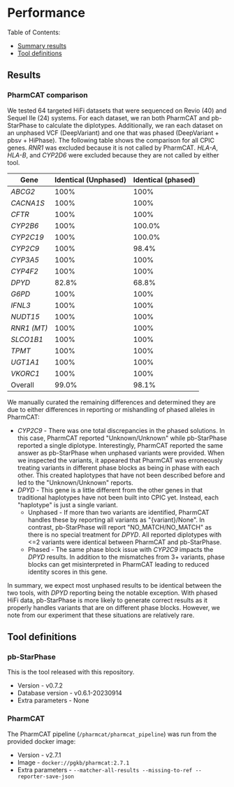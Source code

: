 # Performance
Table of Contents:
* [Summary results](#results)
* [Tool definitions](#tool-definitions)

## Results
### PharmCAT comparison
We tested 64 targeted HiFi datasets that were sequenced on Revio (40) and Sequel IIe (24) systems.
For each dataset, we ran both PharmCAT and pb-StarPhase to calculate the diplotypes.
Additionally, we ran each dataset on an unphased VCF (DeepVariant) and one that was phased (DeepVariant + pbsv + HiPhase).
The following table shows the comparison for all CPIC genes.
_RNR1_ was excluded because it is not called by PharmCAT.
_HLA-A_, _HLA-B_, and _CYP2D6_ were excluded because they are not called by either tool.

| Gene | Identical (Unphased) | Identical (phased) |
| -- | -- | -- |
| _ABCG2_ | 100% | 100% |
| _CACNA1S_ | 100% | 100% |
| _CFTR_ | 100% | 100% |
| _CYP2B6_ | 100% | 100.0% |
| _CYP2C19_ | 100% | 100.0% |
| _CYP2C9_ | 100% | 98.4% |
| _CYP3A5_ | 100% | 100% |
| _CYP4F2_ | 100% | 100% |
| _DPYD_ | 82.8% | 68.8% |
| _G6PD_ | 100% | 100% |
| _IFNL3_ | 100% | 100% |
| _NUDT15_ | 100% | 100% |
| _RNR1 (MT)_ | 100% | 100% |
| _SLCO1B1_ | 100% | 100% |
| _TPMT_ | 100% | 100% |
| _UGT1A1_ | 100% | 100% |
| _VKORC1_ | 100% | 100% |
| Overall | 99.0% | 98.1% |

We manually curated the remaining differences and determined they are due to either differences in reporting or mishandling of phased alleles in PharmCAT:

* _CYP2C9_ - There was one total discrepancies in the phased solutions. In this case, PharmCAT reported "Unknown/Unknown" while pb-StarPhase reported a single diplotype. Interestingly, PharmCAT reported the same answer as pb-StarPhase when unphased variants were provided. When we inspected the variants, it appeared that PharmCAT was erroneously treating variants in different phase blocks as being in phase with each other. This created haplotypes that have not been described before and led to the "Unknown/Unknown" reports.
* _DPYD_ - This gene is a little different from the other genes in that traditional haplotypes have not been built into CPIC yet. Instead, each "haplotype" is just a single variant. 
  * Unphased - If more than two variants are identified, PharmCAT handles these by reporting all variants as "{variant}/None". In contrast, pb-StarPhase will report "NO_MATCH/NO_MATCH" as there is no special treatment for _DPYD_. All reported diplotypes with <=2 variants were identical between PharmCAT and pb-StarPhase.
  * Phased - The same phase block issue with _CYP2C9_ impacts the _DPYD_ results. In addition to the mismatches from 3+ variants, phase blocks can get misinterpreted in PharmCAT leading to reduced identity scores in this gene.

In summary, we expect most unphased results to be identical between the two tools, with _DPYD_ reporting being the notable exception.
With phased HiFi data, pb-StarPhase is more likely to generate correct results as it properly handles variants that are on different phase blocks.
However, we note from our experiment that these situations are relatively rare.

## Tool definitions
### pb-StarPhase
This is the tool released with this repository.

* Version - v0.7.2
* Database version - v0.6.1-20230914
* Extra parameters - None

### PharmCAT
The PharmCAT pipeline (`/pharmcat/pharmcat_pipeline`) was run from the provided docker image:

* Version - v2.7.1
* Image - `docker://pgkb/pharmcat:2.7.1`
* Extra parameters - `--matcher-all-results --missing-to-ref --reporter-save-json`
